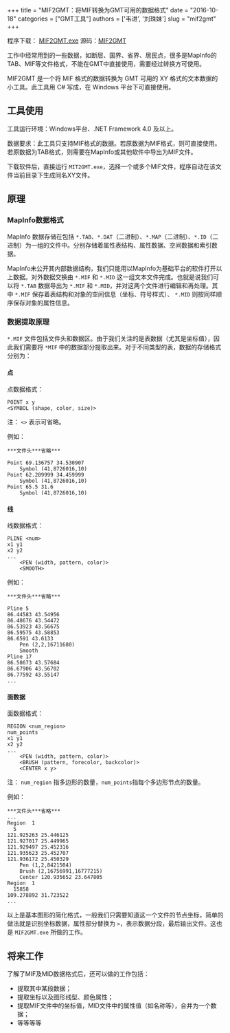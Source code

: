 +++
title = "MIF2GMT：将MIF转换为GMT可用的数据格式"
date = "2016-10-18"
categories = ["GMT工具"]
authors = ['韦进', '刘珠妹']
slug = "mif2gmt"
+++

<div class="alert alert-info" role="alert">                              
程序下载：
<a href="/datas/MIF2GMT.exe">MIF2GMT.exe</a>
源码：<a href="https://github.com/gmt-china/GMT_tools/tree/master/MIF2GMT">MIF2GMT</a>
</div>  

工作中经常用到的一些数据，如断层、国界、省界、居民点，很多是MapInfo的TAB、MIF等文件格式，不能在GMT中直接使用，需要经过转换方可使用。

MIF2GMT 是一个将 MIF 格式的数据转换为 GMT 可用的 XY 格式的文本数据的小工具。此工具用 C# 写成，在 Windows 平台下可直接使用。

## 工具使用

工具运行环境：Windows平台、.NET Framework 4.0 及以上。

数据要求：此工具只支持MIF格式的数据。若原数据为MIF格式，则可直接使用。若原数据为TAB格式，则需要在MapInfo或其他软件中导出为MIF文件。

下载软件后，直接运行 `MIT2GMT.exe`，选择一个或多个MIF文件，程序自动在该文件当前目录下生成同名XY文件。

## 原理

### MapInfo数据格式

MapInfo 数据存储在包括 `*.TAB`、`*.DAT`（二进制）、`*.MAP`（二进制）、`*.ID`（二进制）为一组的文件中。分别存储着属性表结构、属性数据、空间数据和索引数据。

MapInfo未公开其内部数据结构，我们只能用以MapInfo为基础平台的软件打开以上数据。对外数据交换由 `*.MIF` 和 `*.MID` 这一组文本文件完成。也就是说我们可以将 `*.TAB` 数据导出为 `*.MIF` 和 `*.MID`，并对这两个文件进行编辑和再处理。其中 `*.MIF` 保存着表结构和对象的空间信息（坐标、符号样式）、 `*.MID` 则按同样顺序保存对象的属性信息。

### 数据提取原理

`*.MIF` 文件包括文件头和数据区。由于我们关注的是表数据（尤其是坐标值），因此我们需要将 `*MIF` 中的数据部分提取出来。对于不同类型的表，数据的存储格式分别为：

#### 点

点数据格式：

    POINT x y
    <SYMBOL (shape, color, size)>

注： `<>` 表示可省略。

例如：

    ***文件头***省略***

    Point 69.136757 34.530907
        Symbol (41,8726016,10)
    Point 62.209999 34.459999
        Symbol (41,8726016,10)
    Point 65.5 31.6
        Symbol (41,8726016,10)

#### 线

线数据格式：

    PLINE <num>
    x1 y1
    x2 y2
    ...
        <PEN (width, pattern, color)>
        <SMOOTH>

例如：

    ***文件头***省略***

    Pline 5
    86.44583 43.54956
    86.48676 43.54472
    86.53923 43.56675
    86.59575 43.58853
    86.6591 43.6133
        Pen (2,2,16711680)
        Smooth
    Pline 17
    86.58673 43.57684
    86.67906 43.56702
    86.77592 43.55147
    ...

#### 面数据

面数据格式：

    REGION <num_region>
    num_points
    x1 y1
    x2 y2
    ...
        <PEN (width, pattern, color)>
        <BRUSH (pattern, forecolor, backcolor)>
        <CENTER x y>

注： `num_region` 指多边形的数量，`num_points`指每个多边形节点的数量。

例如：

    ***文件头***省略***
    ...
    Region  1
      5
    121.925263 25.446125
    121.927017 25.449965
    121.929497 25.452316
    121.935623 25.452707
    121.936172 25.450329
        Pen (1,2,8421504)
        Brush (2,16756991,16777215)
        Center 120.935652 23.647805
    Region  1
      15858
    109.278892 31.723522
    ...

以上是基本图形的简化格式，一般我们只需要知道这一个文件的节点坐标，简单的做法就是识别坐标数据，属性部分替换为 `>`，表示数据分段，最后输出文件。这也是 `MIF2GMT.exe` 所做的工作。

## 将来工作

了解了MIF及MID数据格式后，还可以做的工作包括：

- 提取其中某段数据；
- 提取坐标以及图形线型、颜色属性；
- 提取MIF文件中的坐标值，MID文件中的属性值（如名称等），合并为一个数据；
- 等等等等
